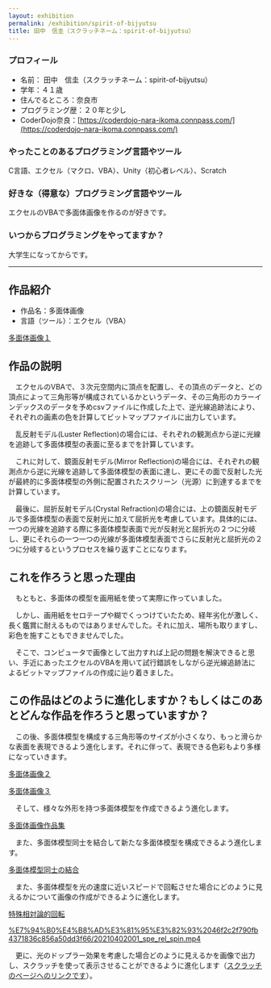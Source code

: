 ```yaml
---
layout: exhibition
permalink: /exhibition/spirit-of-bijyutsu
title: 田中　信圭（スクラッチネーム：spirit-of-bijyutsu）
---
```

### プロフィール

- 名前： 田中　信圭（スクラッチネーム：spirit-of-bijyutsu）
- 学年：４１歳
- 住んでるところ：奈良市
- プログラミング歴：２０年と少し
- CoderDojo奈良：[https://coderdojo-nara-ikoma.connpass.com/](https://coderdojo-nara-ikoma.connpass.com/)

### やったことのあるプログラミング言語やツール

C言語、エクセル（マクロ、VBA）、Unity（初心者レベル）、Scratch

### 好きな（得意な）プログラミング言語やツール

エクセルのVBAで多面体画像を作るのが好きです。

### いつからプログラミングをやってますか？

大学生になってからです。

---

## 作品紹介

- 作品名：多面体画像
- 言語（ツール）：エクセル（VBA）

[多面体画像１](%E7%94%B0%E4%B8%AD%E3%81%95%E3%82%93%2046f2c2f790fb4371836c856a50dd3f66/%E5%A4%9A%E9%9D%A2%E4%BD%93%E7%94%BB%E5%83%8F%EF%BC%91%20e837399b980e48b8ab72804db305b6be.csv)

## 作品の説明

　エクセルのVBAで、３次元空間内に頂点を配置し、その頂点のデータと、どの頂点によって三角形等が構成されているかというデータ、その三角形のカラーインデックスのデータを予めcsvファイルに作成した上で、逆光線追跡法により、それぞれの画素の色を計算してビットマップファイルに出力しています。

　乱反射モデル(Luster Reflection)の場合には、それぞれの観測点から逆に光線を追跡して多面体模型の表面に至るまでを計算しています。

　これに対して、鏡面反射モデル(Mirror Reflection)の場合には、それぞれの観測点から逆に光線を追跡して多面体模型の表面に達し、更にその面で反射した光が最終的に多面体模型の外側に配置されたスクリーン（光源）に到達するまでを計算しています。

　最後に、屈折反射モデル(Crystal Refraction)の場合には、上の鏡面反射モデルで多面体模型の表面で反射光に加えて屈折光を考慮しています。具体的には、一つの光線を追跡する際に多面体模型表面で光が反射光と屈折光の２つに分岐し、更にそれらの一つ一つの光線が多面体模型表面でさらに反射光と屈折光の２つに分岐するというプロセスを繰り返すことになります。

## これを作ろうと思った理由

　もともと、多面体の模型を画用紙を使って実際に作っていました。

　しかし、画用紙をセロテープや糊でくっつけていたため、経年劣化が激しく、長く鑑賞に耐えるものではありませんでした。それに加え、場所も取りますし、彩色を施すこともできませんでした。

　そこで、コンピュータで画像として出力すれば上記の問題を解決できると思い、手近にあったエクセルのVBAを用いて試行錯誤をしながら逆光線追跡法によるビットマップファイルの作成に辿り着きました。

## この作品はどのように進化しますか？もしくはこのあとどんな作品を作ろうと思っていますか？

　この後、多面体模型を構成する三角形等のサイズが小さくなり、もっと滑らかな表面を表現できるよう進化します。それに伴って、表現できる色彩もより多様になっていきます。

[多面体画像２](%E7%94%B0%E4%B8%AD%E3%81%95%E3%82%93%2046f2c2f790fb4371836c856a50dd3f66/%E5%A4%9A%E9%9D%A2%E4%BD%93%E7%94%BB%E5%83%8F%EF%BC%92%2030a26c72957842c5a06db735b9e6f77a.csv)

[多面体画像３](%E7%94%B0%E4%B8%AD%E3%81%95%E3%82%93%2046f2c2f790fb4371836c856a50dd3f66/%E5%A4%9A%E9%9D%A2%E4%BD%93%E7%94%BB%E5%83%8F%EF%BC%93%2025c3a2f91aa24324ac31882b320690d7.csv)

　そして、様々な外形を持つ多面体模型を作成できるよう進化します。

[多面体画像作品集](%E7%94%B0%E4%B8%AD%E3%81%95%E3%82%93%2046f2c2f790fb4371836c856a50dd3f66/%E5%A4%9A%E9%9D%A2%E4%BD%93%E7%94%BB%E5%83%8F%E4%BD%9C%E5%93%81%E9%9B%86%20a13eefae03de45c89f1a819770fa1daf.csv)

　また、多面体模型同士を結合して新たな多面体模型を構成できるよう進化します。

[多面体模型同士の結合](%E7%94%B0%E4%B8%AD%E3%81%95%E3%82%93%2046f2c2f790fb4371836c856a50dd3f66/%E5%A4%9A%E9%9D%A2%E4%BD%93%E6%A8%A1%E5%9E%8B%E5%90%8C%E5%A3%AB%E3%81%AE%E7%B5%90%E5%90%88%2090f443f4cbb745979af8110d8b5c2905.csv)

　また、多面体模型を光の速度に近いスピードで回転させた場合にどのように見えるかについて画像の作成ができるように進化します。

[特殊相対論的回転](%E7%94%B0%E4%B8%AD%E3%81%95%E3%82%93%2046f2c2f790fb4371836c856a50dd3f66/%E7%89%B9%E6%AE%8A%E7%9B%B8%E5%AF%BE%E8%AB%96%E7%9A%84%E5%9B%9E%E8%BB%A2%206b8c1dcf610a4f54a094050ea426c26f.csv)

[%E7%94%B0%E4%B8%AD%E3%81%95%E3%82%93%2046f2c2f790fb4371836c856a50dd3f66/20210402001_spe_rel_spin.mp4](%E7%94%B0%E4%B8%AD%E3%81%95%E3%82%93%2046f2c2f790fb4371836c856a50dd3f66/20210402001_spe_rel_spin.mp4)

　更に、光のドップラー効果を考慮した場合どのように見えるかを画像で出力し、スクラッチを使って表示させることができるように進化します（[スクラッチのページへのリンクです](https://scratch.mit.edu/projects/510460707/)）。